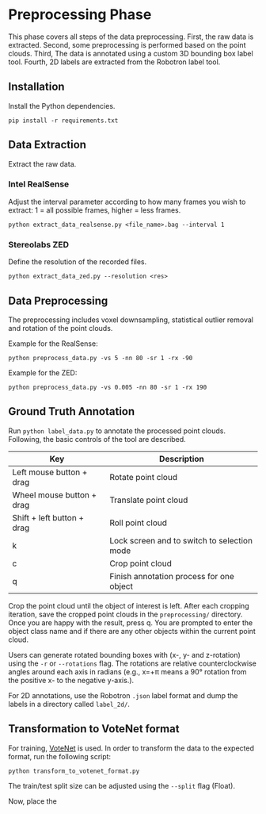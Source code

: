 # Preprocessing Phase

This phase covers all steps of the data preprocessing. First, the raw data is extracted. Second, some preprocessing is performed based on the point clouds. Third, The data is annotated using a custom 3D bounding box label tool. Fourth, 2D labels are extracted from the Robotron label tool. 

## Installation

Install the Python dependencies.

`pip install -r requirements.txt` 

## Data Extraction

Extract the raw data.

### Intel RealSense

Adjust the interval parameter according to how many frames you wish to extract: 1 = all possible frames, higher = less frames.

`python extract_data_realsense.py <file_name>.bag --interval 1` 

### Stereolabs ZED

Define the resolution of the recorded files.

`python extract_data_zed.py --resolution <res>` 

## Data Preprocessing

The preprocessing includes voxel downsampling, statistical outlier removal and rotation of the point clouds. 

Example for the RealSense:

`python preprocess_data.py -vs 5 -nn 80 -sr 1 -rx -90`

Example for the ZED:

`python preprocess_data.py -vs 0.005 -nn 80 -sr 1 -rx 190`

## Ground Truth Annotation 

Run `python label_data.py` to annotate the processed point clouds. Following, the basic controls of the tool are described.

| Key           | Description                                              |
| ------------- |----------------------------------------------------------|
| Left mouse button + drag   | Rotate point cloud                          |             
| Wheel mouse button + drag  | Translate point cloud                       |
| Shift + left button + drag | Roll point cloud                            |
| k                          | Lock screen and to switch to selection mode |
| c                          | Crop point cloud                            |
| q                          | Finish annotation process for one object    |

Crop the point cloud until the object of interest is left. After each cropping iteration, save the cropped point clouds in the `preprocessing/` directory. Once you are happy with the result, press q. You are prompted to enter the object class name and if there are any other objects within the current point cloud.

Users can generate rotated bounding boxes with (x-, y- and z-rotation) using the `-r` or `--rotations` flag. The rotations are relative counterclockwise angles around each axis in radians (e.g., x=+π means a 90° rotation from the positive x- to the negative y-axis.).

For 2D annotations, use the Robotron `.json` label format and dump the labels in a directory called `label_2d/`.

## Transformation to VoteNet format

For training, [VoteNet](https://github.com/facebookresearch/votenet) is used. In order to transform the data to the expected format, run the following script:

`python transform_to_votenet_format.py`

The train/test split size can be adjusted using the `--split` flag (Float). 

Now, place the 
